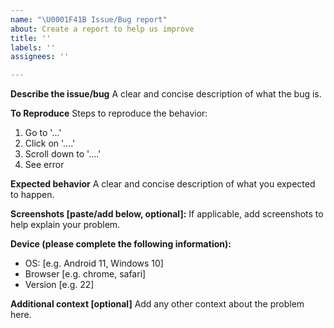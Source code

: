 ```yaml
---
name: "\U0001F41B Issue/Bug report"
about: Create a report to help us improve
title: ''
labels: ''
assignees: ''

---
```


**Describe the issue/bug**
A clear and concise description of what the bug is.

**To Reproduce**
Steps to reproduce the behavior:
1. Go to '...'
2. Click on '....'
3. Scroll down to '....'
4. See error

**Expected behavior**
A clear and concise description of what you expected to happen.

**Screenshots [paste/add below, optional]:**
If applicable, add screenshots to help explain your problem.

**Device (please complete the following information):**
 - OS: [e.g. Android 11, Windows 10]
 - Browser [e.g. chrome, safari]
 - Version [e.g. 22]

**Additional context [optional]**
Add any other context about the problem here.
